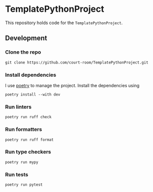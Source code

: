 # TemplatePythonProject

This repository holds code for the `TemplatePythonProject`.

## Development

### Clone the repo

```
git clone https://github.com/court-room/TemplatePythonProject.git
```

### Install dependencies

I use [poetry](https://python-poetry.org/docs/) to manage the project.
Install the dependencies using

```
poetry install --with dev
```

### Run linters

```
poetry run ruff check
```

### Run formatters

```
poetry run ruff format
```

### Run type checkers

```
poetry run mypy
```

### Run tests

```
poetry run pytest
```
